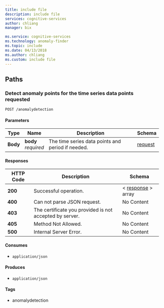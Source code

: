 ```yaml
---
title: include file
description: include file
services: cognitive-services
author: chliang
manager: bix

ms.service: cognitive-services
ms.technology: anomaly-finder
ms.topic: include
ms.date: 04/13/2018
ms.author: chliang
ms.custom: include file
---
```

<a name="paths"></a>
## Paths

<a name="anomalydetection-post"></a>
### Detect anomaly points for the time series data points requested
```
POST /anomalydetection
```


#### Parameters

|Type|Name|Description|Schema|
|---|---|---|---|
|**Body**|**body**  <br>*required*|The time series data points and period if needed.|[request](#request)|


#### Responses

|HTTP Code|Description|Schema|
|---|---|---|
|**200**|Successful operation.|< [response](#response) > array|
|**400**|Can not parse JSON request.|No Content|
|**403**|The certificate you provided is not accepted by server.|No Content|
|**405**|Method Not Allowed.|No Content|
|**500**|Internal Server Error.|No Content|


#### Consumes

* `application/json`


#### Produces

* `application/json`


#### Tags

* anomalydetection



